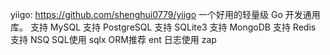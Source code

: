 yiigo: https://github.com/shenghui0779/yiigo
一个好用的轻量级 Go 开发通用库。
支持 MySQL
支持 PostgreSQL
支持 SQLite3
支持 MongoDB
支持 Redis
支持 NSQ
SQL使用 sqlx
ORM推荐 ent
日志使用 zap
